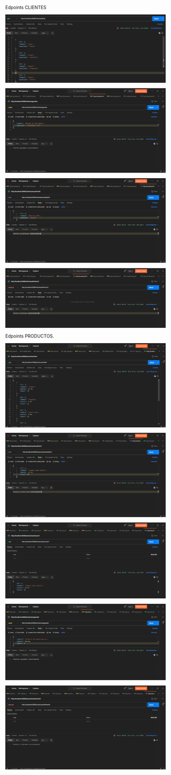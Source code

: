  Edpoints CLIENTES

![http://localhost:8080/clientes/listar](image.png)

![http://localhost:8080/clientes/guardar](image-1.png)

![http://localhost:8080/clientes/actualizar/9](image-2.png)

![http://localhost:8080/clientes/eliminar/2](image-3.png)

 Edpoints PRODUCTOS.

![http://localhost:8080/productos/listar](image-4.png)

![ http://localhost:8080/productos/actualizar/1](image-5.png)

![http://localhost:8080/productos/buscar/1](image-6.png)

![http://localhost:8080/productos/guardar](image-7.png)

![http://localhost:8080/productos/eliminar/9](image-8.png)